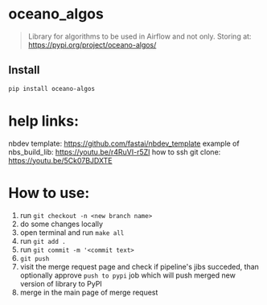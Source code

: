 # oceano_algos
> Library for algorithms to be used in Airflow and not only.
> Storing at: https://pypi.org/project/oceano-algos/

## Install
```bash
pip install oceano-algos
```

# help links:

nbdev template: https://github.com/fastai/nbdev_template
example of nbs_build_lib: https://youtu.be/r4RuVI-r5ZI
how to ssh git clone: https://youtu.be/5Ck07BJDXTE


# How to use:
1. run ```git checkout -n <new branch name>```
2. do some changes locally
3. open terminal and run ```make all```
4. run ```git add . ```
5. run ```git commit -m '<commit text>```
6. ```git push```
7. visit the merge request page and check if pipeline's jibs succeded, than optionally approve ```push to pypi``` job which will push merged new version of library to PyPI 
8. merge in the main page of merge request
